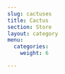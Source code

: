 ```yaml
---
slug: cactuses
title: Cactus
section: Store
layout: category
menu:
  categories:
    weight: 6

---
```

